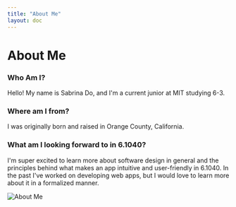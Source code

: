 ```yaml
---
title: "About Me"
layout: doc
---
```


# About Me

### Who Am I?

Hello! My name is Sabrina Do, and I'm a current junior at MIT studying 6-3. 

### Where am I from?

I was originally born and raised in Orange County, California.

### What am I looking forward to in 6.1040?

I'm super excited to learn more about software design in general and the principles behind what makes an app intuitive and user-friendly in 6.1040. In the past I've worked on developing web apps, but I would love to learn more about it in a formalized manner.

![About Me](/assets/images/profile.png)